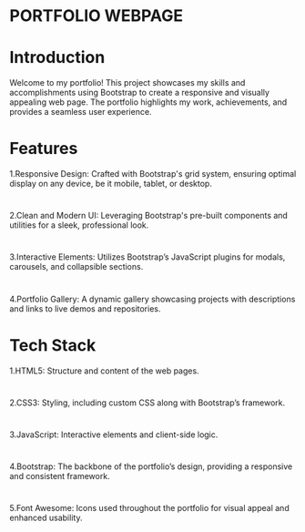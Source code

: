 # PORTFOLIO WEBPAGE
# Introduction
Welcome to my portfolio! This project showcases my skills and accomplishments using Bootstrap to create a responsive and visually appealing web page. The portfolio highlights my work, achievements, and provides a seamless user experience.

# Features
1.Responsive Design: Crafted with Bootstrap's grid system, ensuring optimal display on any device, be it mobile, tablet, or desktop.
#
2.Clean and Modern UI: Leveraging Bootstrap's pre-built components and utilities for a sleek, professional look.
#
3.Interactive Elements: Utilizes Bootstrap’s JavaScript plugins for modals, carousels, and collapsible sections.
#
4.Portfolio Gallery: A dynamic gallery showcasing projects with descriptions and links to live demos and repositories.

# Tech Stack
1.HTML5: Structure and content of the web pages.
#
2.CSS3: Styling, including custom CSS along with Bootstrap’s framework.
#
3.JavaScript: Interactive elements and client-side logic.
#
4.Bootstrap: The backbone of the portfolio’s design, providing a responsive and consistent framework.
#
5.Font Awesome: Icons used throughout the portfolio for visual appeal and enhanced usability.
